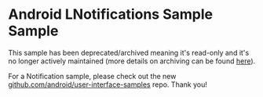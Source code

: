 
Android LNotifications Sample Sample
====================================

This sample has been deprecated/archived meaning it's read-only and it's no longer actively maintained (more details on archiving can be found [here][1]).

For a Notification sample, please check out the new [github.com/android/user-interface-samples][2] repo. Thank you!

[1]: https://help.github.com/en/articles/about-archiving-repositories
[2]: https://github.com/android/user-interface-samples
